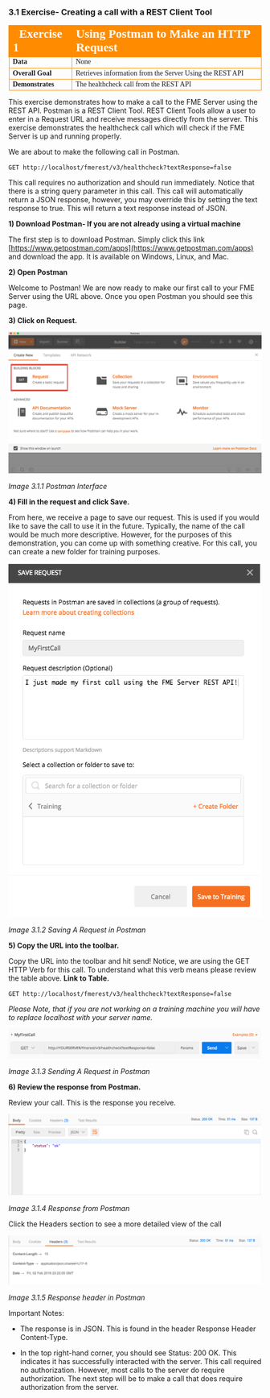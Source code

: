 ### 3.1 Exercise- Creating a call with a REST Client Tool

<table style="border-spacing: 0px;border-collapse: collapse;font-family:serif">
<tr>
<td width=25% style="vertical-align:middle;background-color:darkorange;border: 2px solid darkorange">
<i class="fa fa-cogs fa-lg fa-pull-left fa-fw" style="color:white;padding-right: 12px;vertical-align:text-top"></i>
<span style="color:white;font-size:x-large;font-weight: bold">Exercise 1</span>
</td>
<td style="border: 2px solid darkorange;background-color:darkorange;color:white">
<span style="color:white;font-size:x-large;font-weight: bold">Using Postman to Make an HTTP Request</span>
</td>
</tr>

<tr>
<td style="border: 1px solid darkorange; font-weight: bold">Data</td>
<td style="border: 1px solid darkorange">None</td>
</tr>

<tr>
<td style="border: 1px solid darkorange; font-weight: bold">Overall Goal</td>
<td style="border: 1px solid darkorange">Retrieves information from the Server Using the REST API</td>
</tr>

<tr>
<td style="border: 1px solid darkorange; font-weight: bold">Demonstrates</td>
<td style="border: 1px solid darkorange">The healthcheck call from the REST API</td>
</tr>


</table>

This exercise demonstrates how to make a call to the FME Server using the REST API. Postman is a REST Client Tool. REST Client Tools allow a user to enter in a Request URL and receive messages directly from the server. This exercise demonstrates the healthcheck call which will check if the FME Server is up and running properly.   

We are about to make the following call in Postman.


    GET http://localhost/fmerest/v3/healthcheck?textResponse=false


This call requires no authorization and should run immediately. Notice
that there is a string query parameter in this call. This call will
automatically return a JSON response, however, you may override this by
setting the text response to true. This will return a text response
instead of JSON.

**1) Download Postman- If you are not already using a virtual machine**

The first step is to download Postman. Simply click this link
[https://www.getpostman.com/apps](https://www.getpostman.com/apps)
and download the app. It is available on Windows, Linux, and Mac.

**2) Open Postman**

Welcome to Postman! We are now ready to make our first call to your FME
Server using the URL above. Once you open Postman you should see this
page.

**3) Click on Request.**

![](./Images/image3.1.1.PostmanInterface.png)

*Image 3.1.1 Postman Interface*

**4) Fill in the request and click Save.**

From here, we receive a page to save our request. This is used if you
would like to save the call to use it in the future. Typically, the name
of the call would be much more descriptive. However, for the purposes of
this demonstration, you can come up with something creative. For this
call, you can create a new folder for training purposes.


![](./Images/image3.1.2.PostmanRequest.png)

*Image 3.1.2 Saving A Request in Postman*

**5) Copy the URL into the toolbar.**

Copy the URL into the toolbar and hit send! Notice, we are using the GET
HTTP Verb for this call. To understand what this verb means please
review the table above. **Link to Table.**  

    GET http://localhost/fmerest/v3/healthcheck?textResponse=false

  *Please Note, that if you are not working on a training machine you will have to replace localhost with your server name.*

![](./Images/image3.1.3.png)

*Image 3.1.3 Sending A Request in Postman*

**6) Review the response from Postman.**

Review your call. This is the response you receive.

![](./Images/image3.1.4.responsepostman.png)

*Image 3.1.4 Response from Postman*

Click the Headers section to see a more detailed view of the call

![](./Images/image3.1.5.responseHeaderPostman.png)

*Image 3.1.5 Response header in Postman*

Important Notes:

-   The response is in JSON. This is found in the header Response Header
    Content-Type.

-   In the top right-hand corner, you should see Status: 200 OK. This
    indicates it has successfully interacted with the server. This
    call required no authorization. However, most calls to the server
    do require authorization. The next step will be to make a call
    that does require authorization from the server.
